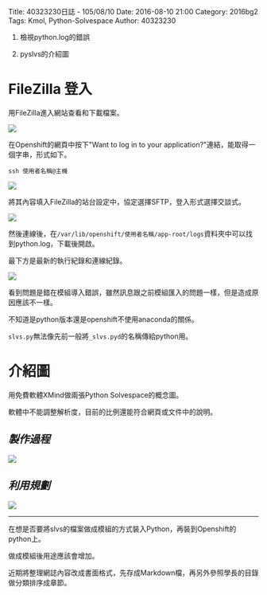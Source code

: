 Title: 40323230日誌 - 105/08/10
Date: 2016-08-10 21:00
Category: 2016bg2
Tags: Kmol, Python-Solvespace
Author: 40323230


1. 檢視python.log的錯誤

1. pyslvs的介紹圖

<!-- PELICAN_END_SUMMARY -->

FileZilla 登入
===

用FileZilla進入網站查看和下載檔案。

<img src="http://i.imgur.com/oXaiwCp.jpg" >

在Openshift的網頁中按下"Want to log in to your application?"連結，能取得一個字串，形式如下。

`ssh 使用者名稱@主機`

<img src="http://i.imgur.com/dpua4rp.jpg" >

將其內容填入FileZilla的站台設定中，協定選擇SFTP，登入形式選擇交談式。

<img src="http://i.imgur.com/nmtCVUg.jpg" >

然後連線後，在`/var/lib/openshift/使用者名稱/app-root/logs`資料夾中可以找到python.log，下載後開啟。

最下方是最新的執行紀錄和連線紀錄。

<img src="http://i.imgur.com/l8Xoe0b.jpg" >

看到問題是錯在模組導入錯誤，雖然訊息跟之前模組匯入的問題一樣，但是造成原因應該不一樣。

不知道是python版本還是openshift不使用anaconda的關係。

`slvs.py`無法像先前一般將`_slvs.pyd`的名稱傳給python用。

介紹圖
===

用免費軟體XMind做兩張Python Solvespace的概念圖。

軟體中不能調整解析度，目前的比例還能符合網頁或文件中的說明。

*製作過程*
---

<img src="http://i.imgur.com/e6JWCWW.png" >

*利用規劃*
---

<img src="http://i.imgur.com/62SVuDT.png" >

<hr>

在想是否要將slvs的檔案做成模組的方式裝入Python，再裝到Openshift的python上。

做成模組後用途應該會增加。

近期將整理網誌內容改成書面格式，先存成Markdown檔，再另外參照學長的目錄做分類排序成章節。